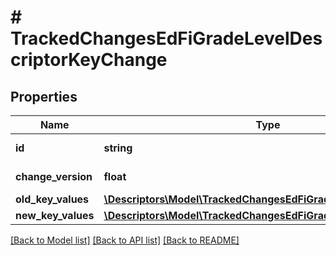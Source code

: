 # # TrackedChangesEdFiGradeLevelDescriptorKeyChange

## Properties

Name | Type | Description | Notes
------------ | ------------- | ------------- | -------------
**id** | **string** | Resource identifier | [optional]
**change_version** | **float** | Change version | [optional]
**old_key_values** | [**\Descriptors\Model\TrackedChangesEdFiGradeLevelDescriptorKey**](TrackedChangesEdFiGradeLevelDescriptorKey.md) |  | [optional]
**new_key_values** | [**\Descriptors\Model\TrackedChangesEdFiGradeLevelDescriptorKey**](TrackedChangesEdFiGradeLevelDescriptorKey.md) |  | [optional]

[[Back to Model list]](../../README.md#models) [[Back to API list]](../../README.md#endpoints) [[Back to README]](../../README.md)

